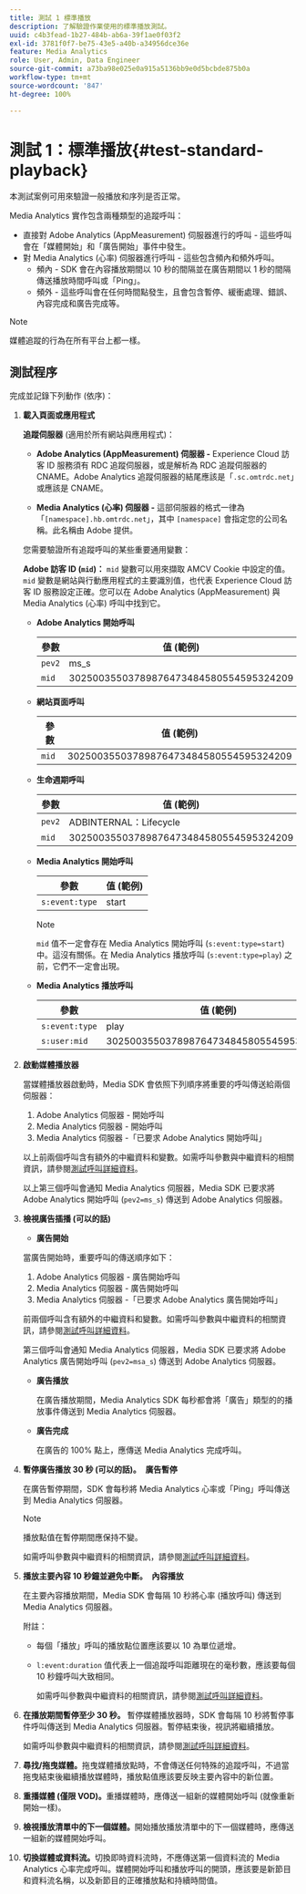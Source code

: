```yaml
---
title: 測試 1 標準播放
description: 了解驗證作業使用的標準播放測試。
uuid: c4b3fead-1b27-484b-ab6a-39f1ae0f03f2
exl-id: 3781f0f7-be75-43e5-a40b-a34956dce36e
feature: Media Analytics
role: User, Admin, Data Engineer
source-git-commit: a73ba98e025e0a915a5136bb9e0d5bcbde875b0a
workflow-type: tm+mt
source-wordcount: '847'
ht-degree: 100%

---
```


# 測試 1：標準播放{#test-standard-playback}

本測試案例可用來驗證一般播放和序列是否正常。

Media Analytics 實作包含兩種類型的追蹤呼叫：
* 直接對 Adobe Analytics (AppMeasurement) 伺服器進行的呼叫 - 這些呼叫會在「媒體開始」和「廣告開始」事件中發生。
* 對 Media Analytics (心率) 伺服器進行呼叫 - 這些包含頻內和頻外呼叫。
   * 頻內 - SDK 會在內容播放期間以 10 秒的間隔並在廣告期間以 1 秒的間隔傳送播放時間呼叫或「Ping」。
   * 頻外 - 這些呼叫會在任何時間點發生，且會包含暫停、緩衝處理、錯誤、內容完成和廣告完成等。

>[!NOTE]
>媒體追蹤的行為在所有平台上都一樣。

## 測試程序

完成並記錄下列動作 (依序)：

1. **載入頁面或應用程式**

   **追蹤伺服器** (適用於所有網站與應用程式)：

   * **Adobe Analytics (AppMeasurement) 伺服器 -** Experience Cloud 訪客 ID 服務須有 RDC 追蹤伺服器，或是解析為 RDC 追蹤伺服器的 CNAME。Adobe Analytics 追蹤伺服器的結尾應該是「`.sc.omtrdc.net`」或應該是 CNAME。

   * **Media Analytics (心率) 伺服器 -** 這部伺服器的格式一律為「`[namespace].hb.omtrdc.net`」，其中 `[namespace]` 會指定您的公司名稱。此名稱由 Adobe 提供。

   您需要驗證所有追蹤呼叫的某些重要通用變數：

   **Adobe 訪客 ID (`mid`)：** `mid` 變數可以用來擷取 AMCV Cookie 中設定的值。`mid` 變數是網站與行動應用程式的主要識別值，也代表 Experience Cloud 訪客 ID 服務設定正確。您可以在 Adobe Analytics (AppMeasurement) 與 Media Analytics (心率) 呼叫中找到它。

   * **Adobe Analytics 開始呼叫**

     | 參數 | 值 (範例) |
     |---|---|
     | `pev2` | ms_s |
     | `mid` | 30250035503789876473484580554595324209 |

   * **網站頁面呼叫**

     | 參數 | 值 (範例) |
     |---|---|
     | `mid` | 30250035503789876473484580554595324209 |

   * **生命週期呼叫**

     | 參數 | 值 (範例) |
     |---|---|
     | `pev2` | ADBINTERNAL：Lifecycle |
     | `mid` | 30250035503789876473484580554595324209 |

   * **Media Analytics 開始呼叫**

     | 參數 | 值 (範例) |
     |---|---|
     | `s:event:type` | start |

     >[!NOTE]
     >
     >`mid` 值不一定會存在 Media Analytics 開始呼叫 (`s:event:type=start`) 中。這沒有關係。在 Media Analytics 播放呼叫 (`s:event:type=play`) 之前，它們不一定會出現。

   * **Media Analytics 播放呼叫**

     | 參數 | 值 (範例) |
     |---|---|
     | `s:event:type` | play |
     | `s:user:mid` | 30250035503789876473484580554595324209 |

1. **啟動媒體播放器**

   當媒體播放器啟動時，Media SDK 會依照下列順序將重要的呼叫傳送給兩個伺服器：

   1. Adobe Analytics 伺服器 - 開始呼叫
   1. Media Analytics 伺服器 - 開始呼叫
   1. Media Analytics 伺服器 -「已要求 Adobe Analytics 開始呼叫」

   以上前兩個呼叫含有額外的中繼資料和變數。如需呼叫參數與中繼資料的相關資訊，請參閱[測試呼叫詳細資料](/help/legacy/validation/test-call-details.md#start-the-media-player)。

   以上第三個呼叫會通知 Media Analytics 伺服器，Media SDK 已要求將 Adobe Analytics 開始呼叫 (`pev2=ms_s`) 傳送到 Adobe Analytics 伺服器。

1. **檢視廣告插播 (可以的話)**

   * **廣告開始**

   當廣告開始時，重要呼叫的傳送順序如下：

   1. Adobe Analytics 伺服器 - 廣告開始呼叫
   1. Media Analytics 伺服器 - 廣告開始呼叫
   1. Media Analytics 伺服器 -「已要求 Adobe Analytics 廣告開始呼叫」

   前兩個呼叫含有額外的中繼資料和變數。如需呼叫參數與中繼資料的相關資訊，請參閱[測試呼叫詳細資料](/help/legacy/validation/test-call-details.md#view-ad-playback)。

   第三個呼叫會通知 Media Analytics 伺服器，Media SDK 已要求將 Adobe Analytics 廣告開始呼叫 (`pev2=msa_s`) 傳送到 Adobe Analytics 伺服器。

   * **廣告播放**

     在廣告播放期間，Media Analytics SDK 每秒都會將「廣告」類型的的播放事件傳送到 Media Analytics 伺服器。

   * **廣告完成**

     在廣告的 100% 點上，應傳送 Media Analytics 完成呼叫。

1. **暫停廣告播放 30 秒 (可以的話)。**  **廣告暫停**

   在廣告暫停期間，SDK 會每秒將 Media Analytics 心率或「Ping」呼叫傳送到 Media Analytics 伺服器。

   >[!NOTE]
   >
   >播放點值在暫停期間應保持不變。

   如需呼叫參數與中繼資料的相關資訊，請參閱[測試呼叫詳細資料](/help/legacy/validation/test-call-details.md#ma-ad-pause-call)。

1. **播放主要內容 10 秒鐘並避免中斷。**  **內容播放**

   在主要內容播放期間，Media SDK 會每隔 10 秒將心率 (播放呼叫) 傳送到 Media Analytics 伺服器。

   附註：

   * 每個「播放」呼叫的播放點位置應該要以 10 為單位遞增。
   * `l:event:duration` 值代表上一個追蹤呼叫距離現在的毫秒數，應該要每個 10 秒鐘呼叫大致相同。

     如需呼叫參數與中繼資料的相關資訊，請參閱[測試呼叫詳細資料](/help/legacy/validation/test-call-details.md#play-main-content)。

1. **在播放期間暫停至少 30 秒。** 暫停媒體播放器時，SDK 會每隔 10 秒將暫停事件呼叫傳送到 Media Analytics 伺服器。暫停結束後，視訊將繼續播放。

   如需呼叫參數與中繼資料的相關資訊，請參閱[測試呼叫詳細資料](/help/legacy/validation/test-call-details.md#pause-main-content)。

1. **尋找/拖曳媒體。**&#x200B;拖曳媒體播放點時，不會傳送任何特殊的追蹤呼叫，不過當拖曳結束後繼續播放媒體時，播放點值應該要反映主要內容中的新位置。

1. **重播媒體 (僅限 VOD)。**&#x200B;重播媒體時，應傳送一組新的媒體開始呼叫 (就像重新開始一樣)。

1. **檢視播放清單中的下一個媒體。**&#x200B;開始播放播放清單中的下一個媒體時，應傳送一組新的媒體開始呼叫。

1. **切換媒體或資料流。**&#x200B;切換即時資料流時，不應傳送第一個資料流的 Media Analytics 心率完成呼叫。媒體開始呼叫和播放呼叫的開頭，應該要是新節目和資料流名稱，以及新節目的正確播放點和持續時間值。
